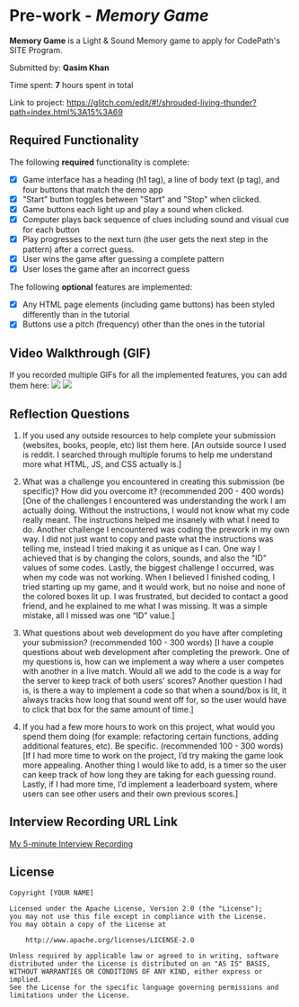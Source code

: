 # Pre-work - *Memory Game*

**Memory Game** is a Light & Sound Memory game to apply for CodePath's SITE Program. 

Submitted by: **Qasim Khan**

Time spent: **7** hours spent in total

Link to project: https://glitch.com/edit/#!/shrouded-living-thunder?path=index.html%3A15%3A69

## Required Functionality

The following **required** functionality is complete:

* [x] Game interface has a heading (h1 tag), a line of body text (p tag), and four buttons that match the demo app
* [x] "Start" button toggles between "Start" and "Stop" when clicked. 
* [x] Game buttons each light up and play a sound when clicked. 
* [x] Computer plays back sequence of clues including sound and visual cue for each button
* [x] Play progresses to the next turn (the user gets the next step in the pattern) after a correct guess. 
* [x] User wins the game after guessing a complete pattern
* [x] User loses the game after an incorrect guess

The following **optional** features are implemented:

* [x] Any HTML page elements (including game buttons) has been styled differently than in the tutorial
* [x] Buttons use a pitch (frequency) other than the ones in the tutorial

## Video Walkthrough (GIF)

If you recorded multiple GIFs for all the implemented features, you can add them here:
![](https://media.giphy.com/media/eGi6xInIXoSDqVqaRZ/giphy.gif)
![](https://media.giphy.com/media/Zrv4CVqKLoZ61C5gTq/giphy.gif)

## Reflection Questions
1. If you used any outside resources to help complete your submission (websites, books, people, etc) list them here. 
[An outside source I used is reddit. I searched through multiple forums to help me understand more what HTML, JS, and CSS actually is.]

2. What was a challenge you encountered in creating this submission (be specific)? How did you overcome it? (recommended 200 - 400 words) 
[One of the challenges I encountered was understanding the work I am actually doing. Without the instructions, I would not know what my code really meant. The instructions helped me insanely with what I need to do. Another challenge I encountered was coding the prework in my own way. I did not just want to copy and paste what the instructions was telling me, instead I tried making it as unique as I can. One way I achieved that is by changing the colors, sounds, and also the "ID" values of some codes. Lastly, the biggest challenge I occurred, was when my code was not working. When I believed I finished coding, I tried starting up my game, and it would work, but no noise and none of the colored boxes lit up. I was frustrated, but decided to contact a good friend, and he explained to me what I was missing. It was a simple mistake, all I missed was one “ID” value.]

3. What questions about web development do you have after completing your submission? (recommended 100 - 300 words) 
[I have a couple questions about web development after completing the prework. One of my questions is, how can we implement a way where a user competes with another in a live match. Would all we add to the code is a way for the server to keep track of both users' scores? Another question I had is, is there a way to implement a code so that when a sound/box is lit, it always tracks how long that sound went off for, so the user would have to click that box for the same amount of time.]

4. If you had a few more hours to work on this project, what would you spend them doing (for example: refactoring certain functions, adding additional features, etc). Be specific. (recommended 100 - 300 words) 
[If I had more time to work on the project, I’d try making the game look more appealing. Another thing I would like to add, is a timer so the user can keep track of how long they are taking for each guessing round. Lastly, if I had more time, I’d implement a leaderboard system, where users can see other users and their own previous scores.]



## Interview Recording URL Link

[My 5-minute Interview Recording](https://youtu.be/LKzVUGjpqyo)


## License

    Copyright [YOUR NAME]

    Licensed under the Apache License, Version 2.0 (the "License");
    you may not use this file except in compliance with the License.
    You may obtain a copy of the License at

        http://www.apache.org/licenses/LICENSE-2.0

    Unless required by applicable law or agreed to in writing, software
    distributed under the License is distributed on an "AS IS" BASIS,
    WITHOUT WARRANTIES OR CONDITIONS OF ANY KIND, either express or implied.
    See the License for the specific language governing permissions and
    limitations under the License.
